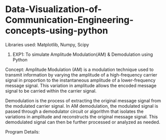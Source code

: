 # Data-Visualization-of-Communication-Engineering-concepts-using-python

Libraries used: Matplotlib, Numpy, Scipy

1) EXP1: To simulate Amplitude Modulation(AM) & Demodulation using Python

Concept: Amplitude Modulation (AM) is a modulation technique used to transmit information by varying the amplitude of a high-frequency carrier signal in proportion to the instantaneous amplitude of a lower-frequency message signal. This variation in amplitude allows the encoded message signal to be carried within the carrier signal.

Demodulation is the process of extracting the original message signal from the modulated carrier signal. In AM demodulation, the modulated signal is passed through a demodulator circuit or algorithm that isolates the variations in amplitude and reconstructs the original message signal. This demodulated signal can then be further processed or analyzed as needed.

Program Details: 
